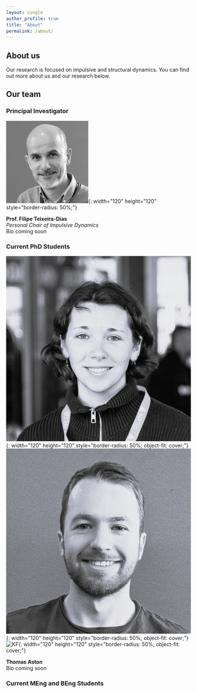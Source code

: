 ```yaml
---
layout: single
author_profile: true
title: "About"
permalink: /about/
---
```


## About us
Our research is focused on impulsive and structural dynamics. You can find out more about us and our research below.

## Our team 
### **Principal Investigator**
![FTD](../assets/images/headshots/ftd.jfif){: width="120" height="120" style="border-radius: 50%;"}  

**Prof. Filipe Teixeira-Dias**  
*Personal Chair of Impulsive Dynamics*  
Bio coming soon

### **Current PhD Students**
![MEM](../assets/images/headshots/mem.JPG){: width="120" height="120" style="border-radius: 50%; object-fit: cover;"}
![TA](../assets/images/headshots/ta.JPG){: width="120" height="120" style="border-radius: 50%; object-fit: cover;"}
![KF](../assets/images/headshots/kf.JPG){: width="120" height="120" style="border-radius: 50%; object-fit: cover;"}

**Thomas Aston**  
Bio coming soon

### **Current MEng and BEng Students**
